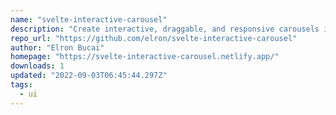 ```yaml
---
name: "svelte-interactive-carousel"
description: "Create interactive, draggable, and responsive carousels in Svelte."
repo_url: "https://github.com/elron/svelte-interactive-carousel"
author: "Elron Bucai"
homepage: "https://svelte-interactive-carousel.netlify.app/"
downloads: 1
updated: "2022-09-03T06:45:44.297Z"
tags: 
  - ui
---
```

